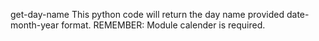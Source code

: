 get-day-name
This python code will return the day name provided date-month-year format.
REMEMBER: Module calender is required.
